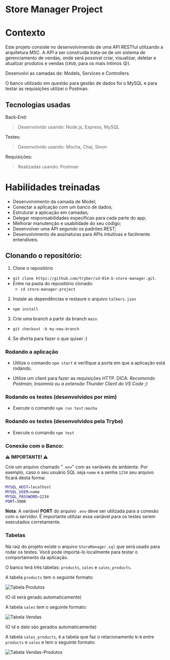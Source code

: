 # Store Manager Project

# Contexto
Este projeto consiste no desenvolvimendo de uma API RESTful utilizando a arquitetura MSC. A API a ser construída trata-se de um sistema de gerenciamento de vendas, onde será possível criar, visualizar, deletar e atualizar produtos e vendas (`CRUD`, para os mais íntimos 😜).

Desenvolvi as camadas de: Models, Services e Controllers.

O banco utilizado em questão para gestão de dados foi o MySQL e para testar as requisições utilizei o Postman.

## Tecnologias usadas

Back-End:
> Desenvolvido usando: Node.js, Express, MySQL

Testes:
> Desenvolvido usando: Mocha, Chai, Sinon

Requisições:
> Realizadas usando: Postman

# Habilidades treinadas

- Desenvolvimento da camada de Model;
- Conectar a aplicação com um banco de dados;
- Estruturar a aplicação em camadas;
- Delegar responsabilidades específicas para cada parte do app;
- Melhorar manutenção e usabilidade do seu código;
- Desenvolver uma API segundo os padrões REST;
- Desenvolvimento de assinaturas para APIs intuitivas e facilmente entendíveis.

## Clonando o repositório:

1. Clone o repositório
  * `git clone https://github.com/tryber/sd-014-b-store-manager.git`.
  * Entre na pasta do repositório clonado:
    * `cd store-manager-project`

2. Instale as dependências e restaure o arquivo `talkers.json`
  * `npm install`

3. Crie uma branch a partir da branch `main`
  * `git checkout -b my-new-branch`

4. Se divirta para fazer o que quiser :)

### Rodando a aplicação
- Utilize o comando `npm start` e verifique a porta em que a aplicação está rodando.

- Utilize um client para fazer as requisições HTTP.
DICA: *Recomendo Postman, Insomnia ou a extensão Thunder Client do VS Code ;)*

### Rodando os testes (desenvolvidos por mim)

- Execute o comando `npm run test:mocha`

### Rodando os testes (desenvolvidos pela Trybe)

- Execute o comando `npm test`

### Conexão com o Banco:

**⚠️ IMPORTANTE! ⚠️**

Crie um arquivo chamado "`.env`" com as variáveis de ambiente. Por exemplo, caso o seu usuário SQL seja `nome` e a senha `1234` seu arquivo ficará desta forma:

```sh
MYSQL_HOST=localhost
MYSQL_USER=nome
MYSQL_PASSWORD=1234
PORT=3000
```

**Nota**: A variável **PORT** do arquivo `.env` deve ser utilizada para a conexão com o servidor. É importante utilizar essa variável para os testes serem executados corretamente.

### Tabelas

Na raiz do projeto existe o arquivo `StoreManager.sql` que será usado para rodar os testes. Você pode importá-lo localmente para testar o comportamento da aplicação.

O banco terá três tabelas: `products`, `sales` e `sales_products`.

A tabela `products` tem o seguinte formato:

![Tabela Produtos](./public/tableproducts.png)

(O id será gerado automaticamente)

A tabela `sales` tem o seguinte formato:

![Tabela Vendas](./public/tablesales.png)

(O id e date são gerados automaticamente)

A tabela `sales_products`, é a tabela que faz o relacionamento `N:N` entre `products` e `sales` e tem o seguinte formato:

![Tabela Vendas-Produtos](./public/tablesalesproducts.png)
